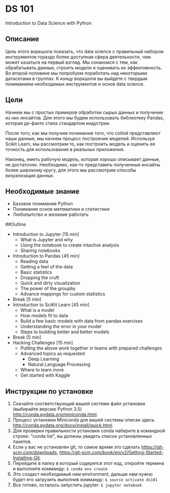 # DS 101

Introduction to Data Science with Python


## Описание


Цель этого воркшопа показать, что data science с правильный набором инструментов гораздо более доступная сфера деятельности, чем может казаться на первый взгляд. Мы ознакомся с тем, как обрабатывать данные, строить модели и оценивать их эффективность. Во второй половине мы попробуем поработать над некоторыми датасетами в группах.
К концу воркшопа вы выйдете с твердым пониманием необходимых инструментов и основ data science.


## Цели
Начнем мы с простых примеров обработки сырых данных и получение из них инсайтов. Для этого мы будем использовать библиотеку Pandas, которая де-факто стала стандартом индустрии.

После того, как мы получим понимание того, что собой представляют наши данные, мы начнем процесс построение моделей.
Используя Scikit Learn, мы рассмотрим то, как построить модель и оценить ее точность для использования в реальных приложения.

Наконец, иметь рабочую модель, которая хорошо описывает данные, не достаточно. Необходимо, как-то представить полученные инсайты более широкому кругу, для этого мы рассмотрим способы визуализации данных.

## Необходимые знание
- Базовое понимание Python
- Понимание основ математики и статистики
- Любопытство и желание работать



##Outline

- Introduction to Jupyter [15 min]
  - What is Jupyter and why
  - Using the notebook to create intactive analysis
  - Sharing notebooks
- Introduction to Pandas [45 min]
  - Reading data
  - Getting a feel of the data
  - Basic statistics
  - Dropping the cruft
  - Quick and dirty visualization
  - The power of the groupby
  - Advance mappings for custom statistics
- Break [5 min]
- Introduction to SciKit Learn [45 min]
  - What is a model
  - How models fit to data
  - Build a few basic models with data from pandas exercises
  - Understanding the error in your model
  - Steps to building better and better models
- Break [5 min]
- Hacking Challenges [15 min]
  - Putting the above work together in teams with prepared challenges
  - Advanced topics as requested
    - Deep Learning
    - Natural Language Processing
  - Where to learn more
  - Get started with Kaggle

## Инструкции по установке

1. Скачайте соответствующий вашей системе файл установки (выбирайте версию Python 3.5) http://conda.pydata.org/miniconda.html.
2. Процесс установки Miniconda для вашей системы описан здесь http://conda.pydata.org/docs/install/quick.html.
3. Для проверки правильности установки conda наберите в командной строке: “conda list”, вы должны увидеть список установленных пакетов.
4. Если у вас не установлен git, то самое время это сделать https://git-scm.com/downloads, https://git-scm.com/book/en/v2/Getting-Started-Installing-Git.
5. Перейдите в папку в который содерится этот код, откройте термина и выполните комманду:
```$ conda env create```
6. Это создаст необходимый нам environment, дальше нам нужно будет его загрузить выполнив комманду:
```$ source activate ds101```
7. Все готово, осталось запустить jupyter:
```$ jupyter notebook```
